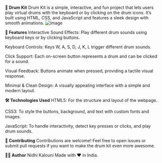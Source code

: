 **🥁 Drum Kit**
Drum Kit is a simple, interactive, and fun project that lets users play virtual drums with the keyboard or by clicking on the drum icons. 
It’s built using HTML, CSS, and JavaScript and features a sleek design with smooth animations.
![image](https://github.com/user-attachments/assets/a8cc98a0-f6df-4afb-ab71-443efe1aed5b)


**🎯 Features**
Interactive Sound Effects: Play different drum sounds using keyboard keys or by clicking buttons.

Keyboard Controls: Keys W, A, S, D, J, K, L trigger different drum sounds.

Click Support: Each on-screen button represents a drum and can be clicked for a sound.

Visual Feedback: Buttons animate when pressed, providing a tactile visual response.

Minimal & Clean Design: A visually appealing interface with a simple and modern layout.


**🛠️ Technologies Used**
HTML5: For the structure and layout of the webpage.

CSS3: To style the buttons, background, and text with custom fonts and images.

JavaScript: To handle interactivity, detect key presses or clicks, and play drum sounds.


**🤝 Contributing**
Contributions are welcome! Feel free to open issues or submit pull requests if you want to make the drum kit even more awesome.

**👩‍💻 Author**
Nidhi Kalouni
Made with ❤️ in India.
